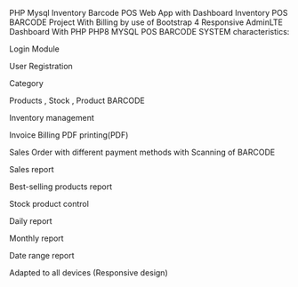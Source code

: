 PHP Mysql Inventory Barcode POS Web App with Dashboard
Inventory POS BARCODE Project With Billing by use of Bootstrap 4 Responsive AdminLTE Dashboard With PHP PHP8 MYSQL
POS BARCODE SYSTEM characteristics:

Login Module

User Registration

Category

Products , Stock , Product BARCODE

Inventory management

Invoice Billing PDF printing(PDF)

Sales Order with different payment methods with Scanning of BARCODE

Sales report

Best-selling products report

Stock product control

Daily report

Monthly report

Date range report

Adapted to all devices (Responsive design)
